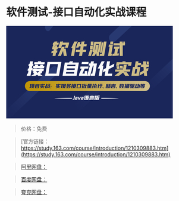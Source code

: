 # 软件测试-接口自动化实战课程

![img](../../../assets/study163/free/6e253005a1ee4999b8b99d28d4268839.jpg)

> 价格：免费

> [官方链接：https://study.163.com/course/introduction/1210309883.htm](https://study.163.com/course/introduction/1210309883.htm)

> [阿里网盘：]()

> [百度网盘：]()

> [夸克网盘：]()
